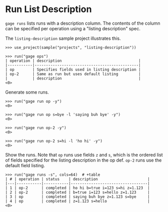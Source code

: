 # Run List Description

`gage runs` lists runs with a description column. The contents of the
column can be specified per operation using a "listing description"
spec.

The `listing-description` sample project illustrates this.

    >>> use_project(sample("projects", "listing-description"))

    >>> run("gage ops")
    | operation | description                                  |
    |-----------|----------------------------------------------|
    | op        | Specifies fields used in listing description |
    | op-2      | Same as run but uses default listing         |
    |           | description                                  |
    <0>

Generate some runs.

    >>> run("gage run op -y")
    <0>

    >>> run("gage run op s=bye -l 'saying buh bye' -y")
    <0>

    >>> run("gage run op-2 -y")
    <0>

    >>> run("gage run op-2 s=hi -l 'ho hi' -y")
    <0>

Show the runs. Note that `op` runs use fields `z` and `s`, which is the
ordered list of fields specified for the listing description in the op
def. `op-2` runs use the default field listing.

    >>> run("gage runs -s", cols=64)  # +table
    | # | operation | status    | description                      |
    |---|-----------|-----------|----------------------------------|
    | 1 | op-2      | completed | ho hi b=true i=123 s=hi z=1.123  |
    | 2 | op-2      | completed | b=true i=123 s=hello z=1.123     |
    | 3 | op        | completed | saying buh bye z=1.123 s=bye     |
    | 4 | op        | completed | z=1.123 s=hello                  |
    <0>
